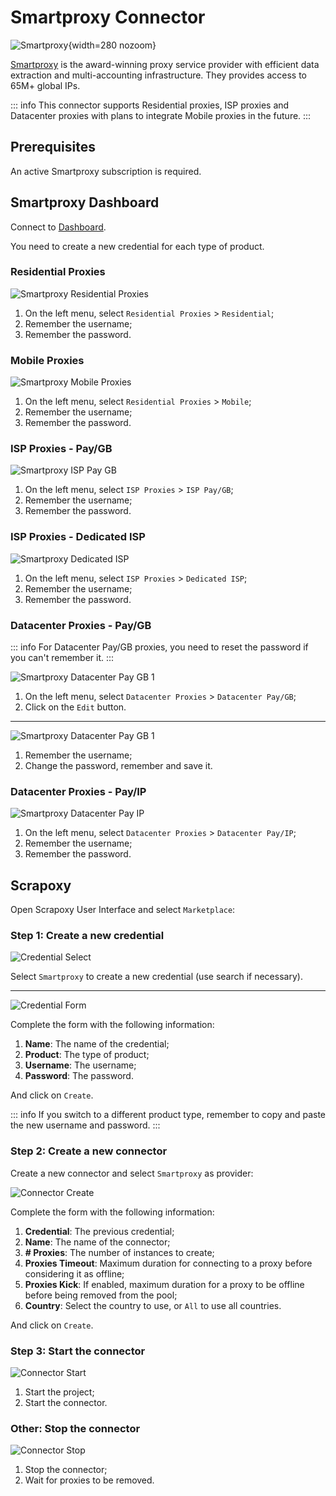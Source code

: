 # Smartproxy Connector

![Smartproxy](/assets/images/smartproxy.svg){width=280 nozoom}

[Smartproxy](https://smartproxy.pxf.io/Qy5mVo) is the award-winning proxy service provider with efficient data extraction and multi-accounting infrastructure.
They provides access to 65M+ global IPs.


::: info
This connector supports Residential proxies, ISP proxies and Datacenter proxies
with plans to integrate Mobile proxies in the future.
:::


## Prerequisites

An active Smartproxy subscription is required.


## Smartproxy Dashboard

Connect to [Dashboard](https://dashboard.smartproxy.com).

You need to create a new credential for each type of product.

### Residential Proxies

![Smartproxy Residential Proxies](smartproxy_credentials_residential.png)

1. On the left menu, select `Residential Proxies` > `Residential`;
2. Remember the username;
3. Remember the password.


### Mobile Proxies

![Smartproxy Mobile Proxies](smartproxy_credentials_mobile.png)

1. On the left menu, select `Residential Proxies` > `Mobile`;
2. Remember the username;
3. Remember the password.


### ISP Proxies - Pay/GB

![Smartproxy ISP Pay GB](smartproxy_credentials_isp_pay_gb.png)

1. On the left menu, select `ISP Proxies` > `ISP Pay/GB`;
2. Remember the username;
3. Remember the password.


### ISP Proxies - Dedicated ISP

![Smartproxy Dedicated ISP](smartproxy_credentials_isp_dedicated.png)

1. On the left menu, select `ISP Proxies` > `Dedicated ISP`;
2. Remember the username;
3. Remember the password.


### Datacenter Proxies - Pay/GB

::: info
For Datacenter Pay/GB proxies, you need to reset the password if you can't remember it.
:::

![Smartproxy Datacenter Pay GB 1](smartproxy_credentials_dc_pay_gb_1.png)

1. On the left menu, select `Datacenter Proxies` > `Datacenter Pay/GB`;
2. Click on the `Edit` button.

---

![Smartproxy Datacenter Pay GB 1](smartproxy_credentials_dc_pay_gb_2.png)

1. Remember the username;
2. Change the password, remember and save it.


### Datacenter Proxies - Pay/IP

![Smartproxy Datacenter Pay IP](smartproxy_credentials_dc_pay_ip.png)

1. On the left menu, select `Datacenter Proxies` > `Datacenter Pay/IP`;
2. Remember the username;
3. Remember the password.


## Scrapoxy

Open Scrapoxy User Interface and select `Marketplace`:


### Step 1: Create a new credential

![Credential Select](spx_credential_select.png)

Select `Smartproxy` to create a new credential (use search if necessary).

---

![Credential Form](spx_credential_create.png)

Complete the form with the following information:
1. **Name**: The name of the credential;
2. **Product**: The type of product;
3. **Username**: The username;
4. **Password**: The password.

And click on `Create`.

::: info
If you switch to a different product type, remember to copy and paste the new username and password.
:::


### Step 2: Create a new connector

Create a new connector and select `Smartproxy` as provider:

![Connector Create](spx_connector_create.png)

Complete the form with the following information:
1. **Credential**: The previous credential;
2. **Name**: The name of the connector;
3. **# Proxies**: The number of instances to create;
4. **Proxies Timeout**: Maximum duration for connecting to a proxy before considering it as offline;
5. **Proxies Kick**: If enabled, maximum duration for a proxy to be offline before being removed from the pool;
6. **Country**: Select the country to use, or `All` to use all countries.

And click on `Create`.


### Step 3: Start the connector

![Connector Start](spx_connector_start.png)

1. Start the project;
2. Start the connector.


### Other: Stop the connector

![Connector Stop](spx_connector_stop.png)

1. Stop the connector;
2. Wait for proxies to be removed.
